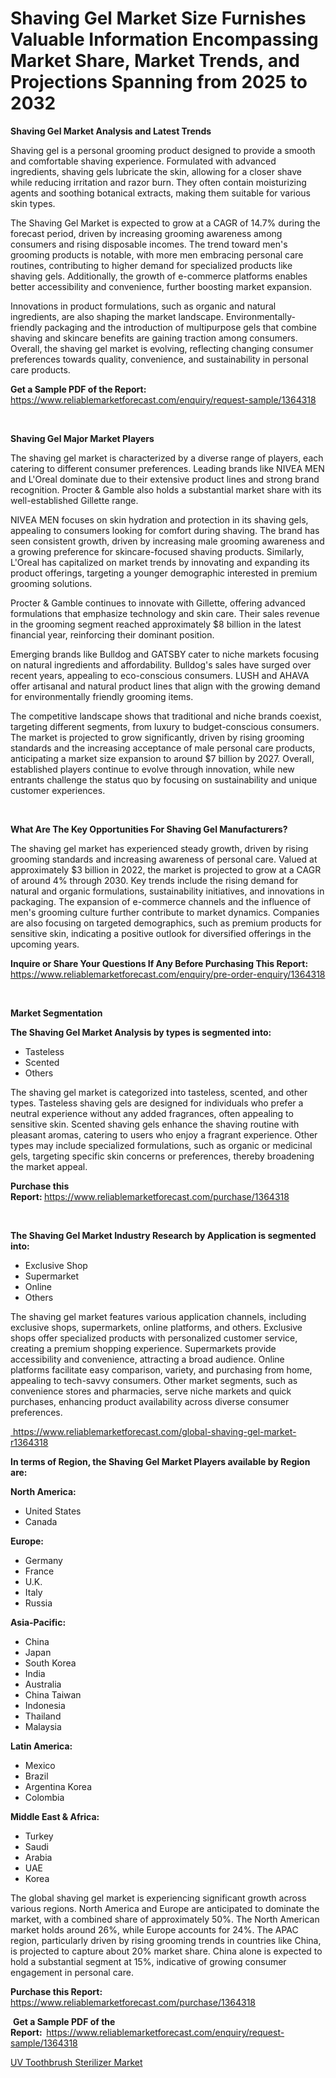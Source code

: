 <p><h1>Shaving Gel Market Size Furnishes Valuable Information Encompassing Market Share, Market Trends, and Projections Spanning from 2025 to 2032</h1></p><p><strong>Shaving Gel Market Analysis and Latest Trends</strong></p>
<p><p>Shaving gel is a personal grooming product designed to provide a smooth and comfortable shaving experience. Formulated with advanced ingredients, shaving gels lubricate the skin, allowing for a closer shave while reducing irritation and razor burn. They often contain moisturizing agents and soothing botanical extracts, making them suitable for various skin types.</p><p>The Shaving Gel Market is expected to grow at a CAGR of 14.7% during the forecast period, driven by increasing grooming awareness among consumers and rising disposable incomes. The trend toward men's grooming products is notable, with more men embracing personal care routines, contributing to higher demand for specialized products like shaving gels. Additionally, the growth of e-commerce platforms enables better accessibility and convenience, further boosting market expansion.</p><p>Innovations in product formulations, such as organic and natural ingredients, are also shaping the market landscape. Environmentally-friendly packaging and the introduction of multipurpose gels that combine shaving and skincare benefits are gaining traction among consumers. Overall, the shaving gel market is evolving, reflecting changing consumer preferences towards quality, convenience, and sustainability in personal care products.</p></p>
<p><strong>Get a Sample PDF of the Report:&nbsp;</strong> <a href="https://www.reliablemarketforecast.com/enquiry/request-sample/1364318?utm_campaign=1929&utm_medium=2&utm_source=Github&utm_content=ia&utm_term=07022025&utm_id=shaving-gel">https://www.reliablemarketforecast.com/enquiry/request-sample/1364318</a></p>
<p>&nbsp;</p>
<p><strong>Shaving Gel Major Market Players</strong></p>
<p><p>The shaving gel market is characterized by a diverse range of players, each catering to different consumer preferences. Leading brands like NIVEA MEN and L'Oreal dominate due to their extensive product lines and strong brand recognition. Procter & Gamble also holds a substantial market share with its well-established Gillette range.</p><p>NIVEA MEN focuses on skin hydration and protection in its shaving gels, appealing to consumers looking for comfort during shaving. The brand has seen consistent growth, driven by increasing male grooming awareness and a growing preference for skincare-focused shaving products. Similarly, L'Oreal has capitalized on market trends by innovating and expanding its product offerings, targeting a younger demographic interested in premium grooming solutions.</p><p>Procter & Gamble continues to innovate with Gillette, offering advanced formulations that emphasize technology and skin care. Their sales revenue in the grooming segment reached approximately $8 billion in the latest financial year, reinforcing their dominant position.</p><p>Emerging brands like Bulldog and GATSBY cater to niche markets focusing on natural ingredients and affordability. Bulldog's sales have surged over recent years, appealing to eco-conscious consumers. LUSH and AHAVA offer artisanal and natural product lines that align with the growing demand for environmentally friendly grooming items.</p><p>The competitive landscape shows that traditional and niche brands coexist, targeting different segments, from luxury to budget-conscious consumers. The market is projected to grow significantly, driven by rising grooming standards and the increasing acceptance of male personal care products, anticipating a market size expansion to around $7 billion by 2027. Overall, established players continue to evolve through innovation, while new entrants challenge the status quo by focusing on sustainability and unique customer experiences.</p></p>
<p>&nbsp;</p>
<p><strong>What Are The Key Opportunities For Shaving Gel Manufacturers?</strong></p>
<p><p>The shaving gel market has experienced steady growth, driven by rising grooming standards and increasing awareness of personal care. Valued at approximately $3 billion in 2022, the market is projected to grow at a CAGR of around 4% through 2030. Key trends include the rising demand for natural and organic formulations, sustainability initiatives, and innovations in packaging. The expansion of e-commerce channels and the influence of men's grooming culture further contribute to market dynamics. Companies are also focusing on targeted demographics, such as premium products for sensitive skin, indicating a positive outlook for diversified offerings in the upcoming years.</p></p>
<p><strong>Inquire or Share Your Questions If Any Before Purchasing This Report:</strong> <a href="https://www.reliablemarketforecast.com/enquiry/pre-order-enquiry/1364318?utm_campaign=1929&utm_medium=2&utm_source=Github&utm_content=ia&utm_term=07022025&utm_id=shaving-gel">https://www.reliablemarketforecast.com/enquiry/pre-order-enquiry/1364318</a></p>
<p>&nbsp;</p>
<p><strong>Market Segmentation</strong></p>
<p><strong>The Shaving Gel Market Analysis by types is segmented into:</strong></p>
<p><ul><li>Tasteless</li><li>Scented</li><li>Others</li></ul></p>
<p><p>The shaving gel market is categorized into tasteless, scented, and other types. Tasteless shaving gels are designed for individuals who prefer a neutral experience without any added fragrances, often appealing to sensitive skin. Scented shaving gels enhance the shaving routine with pleasant aromas, catering to users who enjoy a fragrant experience. Other types may include specialized formulations, such as organic or medicinal gels, targeting specific skin concerns or preferences, thereby broadening the market appeal.</p></p>
<p><strong>Purchase this Report:&nbsp;</strong><a href="https://www.reliablemarketforecast.com/purchase/1364318?utm_campaign=1929&utm_medium=2&utm_source=Github&utm_content=ia&utm_term=07022025&utm_id=shaving-gel">https://www.reliablemarketforecast.com/purchase/1364318</a></p>
<p>&nbsp;</p>
<p><strong>The Shaving Gel Market Industry Research by Application is segmented into:</strong></p>
<p><ul><li>Exclusive Shop</li><li>Supermarket</li><li>Online</li><li>Others</li></ul></p>
<p><p>The shaving gel market features various application channels, including exclusive shops, supermarkets, online platforms, and others. Exclusive shops offer specialized products with personalized customer service, creating a premium shopping experience. Supermarkets provide accessibility and convenience, attracting a broad audience. Online platforms facilitate easy comparison, variety, and purchasing from home, appealing to tech-savvy consumers. Other market segments, such as convenience stores and pharmacies, serve niche markets and quick purchases, enhancing product availability across diverse consumer preferences.</p></p>
<p><a href="https://www.reliablemarketforecast.com/global-shaving-gel-market-r1364318?utm_campaign=1929&utm_medium=2&utm_source=Github&utm_content=ia&utm_term=07022025&utm_id=shaving-gel">&nbsp;https://www.reliablemarketforecast.com/global-shaving-gel-market-r1364318</a></p>
<p><strong>In terms of Region, the Shaving Gel Market Players available by Region are:</strong></p>
<p>
    <p> <strong> North America: </strong>
        <ul>
            <li>United States</li>
            <li>Canada</li>
        </ul>
        </p> 
    <p> <strong> Europe: </strong>
        <ul>
            <li>Germany</li>
            <li>France</li>
            <li>U.K.</li>
            <li>Italy</li>
            <li>Russia</li>
        </ul>
        </p> 
    <p> <strong> Asia-Pacific: </strong>
        <ul>
            <li>China</li>
            <li>Japan</li>
            <li>South Korea</li>
            <li>India</li>
            <li>Australia</li>
            <li>China Taiwan</li>
            <li>Indonesia</li>
            <li>Thailand</li>
            <li>Malaysia</li>
        </ul>
        </p> 
    <p> <strong> Latin America: </strong>
        <ul>
            <li>Mexico</li>
            <li>Brazil</li>
            <li>Argentina Korea</li>
            <li>Colombia</li>
        </ul>
        </p> 
    <p> <strong> Middle East & Africa: </strong>
        <ul>
            <li>Turkey</li>
            <li>Saudi</li>
            <li>Arabia</li>
            <li>UAE</li>
            <li>Korea</li>
        </ul>
    </p>
    </p>
<p><p>The global shaving gel market is experiencing significant growth across various regions. North America and Europe are anticipated to dominate the market, with a combined share of approximately 50%. The North American market holds around 26%, while Europe accounts for 24%. The APAC region, particularly driven by rising grooming trends in countries like China, is projected to capture about 20% market share. China alone is expected to hold a substantial segment at 15%, indicative of growing consumer engagement in personal care.</p></p>
<p><strong>Purchase this Report: </strong><a href="https://www.reliablemarketforecast.com/purchase/1364318?utm_campaign=1929&utm_medium=2&utm_source=Github&utm_content=ia&utm_term=07022025&utm_id=shaving-gel">https://www.reliablemarketforecast.com/purchase/1364318</a></p>
<p>&nbsp;<strong>Get a Sample PDF of the Report:&nbsp;&nbsp;</strong><a href="https://www.reliablemarketforecast.com/enquiry/request-sample/1364318?utm_campaign=1929&utm_medium=2&utm_source=Github&utm_content=ia&utm_term=07022025&utm_id=shaving-gel">https://www.reliablemarketforecast.com/enquiry/request-sample/1364318</a></p>
<p><strong></strong></p>
<p><p><a href="https://github.com/dringals/Market-Research-Report-List-6/blob/main/uv-toothbrush-sterilizer-market.md?utm_campaign=1929&utm_medium=2&utm_source=Github&utm_content=ia&utm_term=07022025&utm_id=shaving-gel">UV Toothbrush Sterilizer Market</a></p></p>